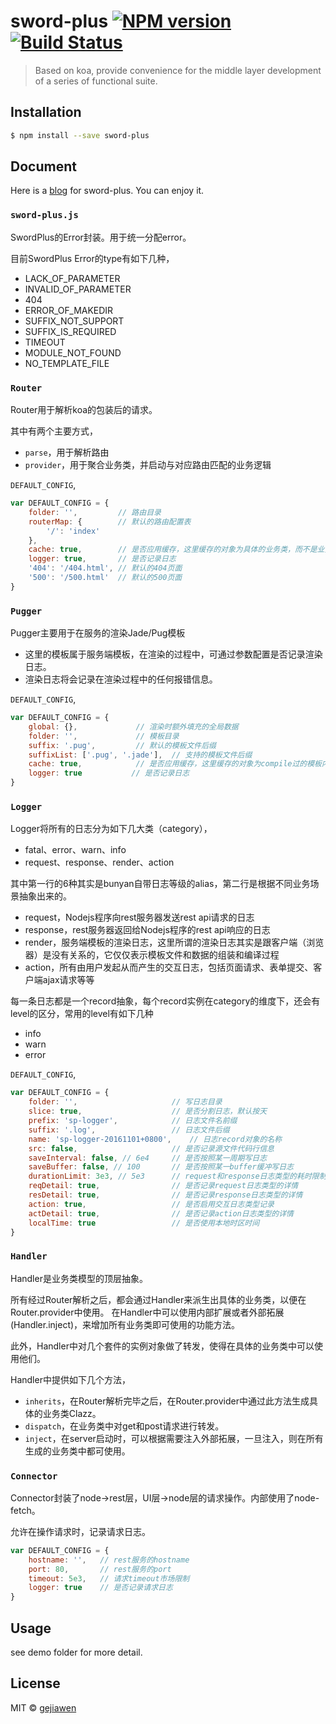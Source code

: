 # sword-plus [![NPM version](https://badge.fury.io/js/sword-plus.svg)](https://npmjs.org/package/sword-plus) [![Build Status](https://travis-ci.org/gejiawen/sword-plus.svg?branch=master)](https://travis-ci.org/gejiawen/sword-plus)

> Based on koa, provide convenience for the middle layer development of a series of functional suite.

## Installation

```sh
$ npm install --save sword-plus
```

## Document

Here is a [blog]() for sword-plus. You can enjoy it.

### `sword-plus.js`

SwordPlus的Error封装。用于统一分配error。

目前SwordPlus Error的type有如下几种，

- LACK_OF_PARAMETER
- INVALID_OF_PARAMETER
- 404
- ERROR_OF_MAKEDIR
- SUFFIX_NOT_SUPPORT
- SUFFIX_IS_REQUIRED
- TIMEOUT
- MODULE_NOT_FOUND
- NO_TEMPLATE_FILE

### `Router`

Router用于解析koa的包装后的请求。

其中有两个主要方式，
- `parse`，用于解析路由
- `provider`，用于聚合业务类，并启动与对应路由匹配的业务逻辑

`DEFAULT_CONFIG`,

```js
var DEFAULT_CONFIG = {
    folder: '',         // 路由目录
    routerMap: {        // 默认的路由配置表
        '/': 'index'
    },
    cache: true,        // 是否应用缓存，这里缓存的对象为具体的业务类，而不是业务类实例
    logger: true,       // 是否记录日志
    '404': '/404.html', // 默认的404页面
    '500': '/500.html'  // 默认的500页面
}
```

### `Pugger`

Pugger主要用于在服务的渲染Jade/Pug模板

- 这里的模板属于服务端模板，在渲染的过程中，可通过参数配置是否记录渲染日志。
- 渲染日志将会记录在渲染过程中的任何报错信息。

`DEFAULT_CONFIG`,

```js
var DEFAULT_CONFIG = {
    global: {},             // 渲染时额外填充的全局数据
    folder: '',             // 模板目录
    suffix: '.pug',         // 默认的模板文件后缀
    suffixList: ['.pug', '.jade'],  // 支持的模板文件后缀
    cache: true,            // 是否应用缓存，这里缓存的对象为compile过的模板内容
    logger: true           // 是否记录日志
}
```

### `Logger`

Logger将所有的日志分为如下几大类（category），

- fatal、error、warn、info
- request、response、render、action

其中第一行的6种其实是bunyan自带日志等级的alias，第二行是根据不同业务场景抽象出来的。

- request，Nodejs程序向rest服务器发送rest api请求的日志
- response，rest服务器返回给Nodejs程序的rest api响应的日志
- render，服务端模板的渲染日志，这里所谓的渲染日志其实是跟客户端（浏览器）是没有关系的，它仅仅表示模板文件和数据的组装和编译过程
- action，所有由用户发起从而产生的交互日志，包括页面请求、表单提交、客户端ajax请求等等

每一条日志都是一个record抽象，每个record实例在category的维度下，还会有level的区分，常用的level有如下几种

- info
- warn
- error

`DEFAULT_CONFIG`,

```js
var DEFAULT_CONFIG = {
    folder: '',                     // 写日志目录
    slice: true,                    // 是否分割日志，默认按天
    prefix: 'sp-logger',            // 日志文件名前缀
    suffix: '.log',                 // 日志文件后缀
    name: 'sp-logger-20161101+0800',    // 日志record对象的名称
    src: false,                     // 是否记录源文件代码行信息    
    saveInterval: false, // 6e4     // 是否按照某一周期写日志
    saveBuffer: false, // 100       // 是否按照某一buffer缓冲写日志
    durationLimit: 3e3, // 5e3      // request和response日志类型的耗时限制
    reqDetail: true,                // 是否记录request日志类型的详情
    resDetail: true,                // 是否记录response日志类型的详情
    action: true,                   // 是否启用交互日志类型记录    
    actDetail: true,                // 是否记录action日志类型的详情
    localTime: true                 // 是否使用本地时区时间
}
```

### `Handler`

Handler是业务类模型的顶层抽象。

所有经过Router解析之后，都会通过Handler来派生出具体的业务类，以便在Router.provider中使用。
在Handler中可以使用内部扩展或者外部拓展(Handler.inject)，来增加所有业务类即可使用的功能方法。

此外，Handler中对几个套件的实例对象做了转发，使得在具体的业务类中可以使用他们。

Handler中提供如下几个方法，

- `inherits`，在Router解析完毕之后，在Router.provider中通过此方法生成具体的业务类Clazz。
- `dispatch`，在业务类中对get和post请求进行转发。
- `inject`，在server启动时，可以根据需要注入外部拓展，一旦注入，则在所有生成的业务类中都可使用。

### `Connector`

Connector封装了node->rest层，UI层->node层的请求操作。内部使用了node-fetch。

允许在操作请求时，记录请求日志。

```js
var DEFAULT_CONFIG = {
    hostname: '',   // rest服务的hostname
    port: 80,       // rest服务的port
    timeout: 5e3,   // 请求timeout市场限制
    logger: true    // 是否记录请求日志
}
```

## Usage

see demo folder for more detail.


## License

MIT © [gejiawen](http://blog.gejiawen.com/)
